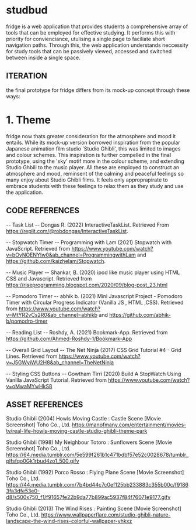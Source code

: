 # studbud

fridge is a web application that provides students a comprehensive array of tools that can be employed for effective studying. It performs this with priority for convienciance, utulising a single page to faciliate short navigation paths. Through this, the web application understands neccessity for study tools that can be passively viewed, accessed and switched between inside a single space.

## ITERATION

the final prototype for fridge differs from its mock-up concept through these ways:
# 1. Theme
fridge now thats greater consideration for the atmosphere and mood it entails. While its mock-up version borrowed inspiration from the popular Japanese animation film studio 'Studio Ghibli', this was limited to images and colour schemes. This inspiration is further compelled in the final prototype, using the 'sky' motif more in the colour scheme, and extending Studio Ghbili to the music player. All these are employed to construct an atmosphere and mood, reminsent of the calming and peaceful feelings so many enjoy about Studio Ghibli films. It feels only approprapirate to embrace students with these feelings to relax them as they study and use the application.

## CODE REFERENCES 

-- Task List --
Dongas R. (2022) InteractiveTaskList. Retrieved From https://replit.com/@robdongas/InteractiveTaskList.

-- Stopwatch Timer --
Programming with Lam (2021) Stopwatch with JavaScript. Retrieved from https://www.youtube.com/watch?v=bOyNOENYIw0&ab_channel=ProgrammingwithLam and https://github.com/kaizhelam/Stopwatch. 

-- Music Player --
Shankar, B. (2020) ipod like music player using HTML CSS and Javascript. Retrieved from https://riseprogramming.blogspot.com/2020/09/blog-post_23.html

-- Pomodoro Timer --
abhik b. (2021) Mini Javascript Project - Pomodoro Timer with Circular Progress Indicator (Vanilla JS , HTML ,CSS). Retrieved from https://www.youtube.com/watch?v=MtYR2vCs2R0&ab_channel=abhikb and https://github.com/abhik-b/pomodro-timer

-- Reading List --
Roshdy, A. (2021) Bookmark-App. Retrieved from https://github.com/Ahmed-Roshdy-1/Bookmark-App

-- Overall Grid Layout --
The Net Ninja (2017) CSS Grid Tutorial #4 - Grid Lines. Retrieved from https://www.youtube.com/watch?v=J5GWyiWU2H8&ab_channel=TheNetNinja

-- Styling CSS Buttons --
Gowtham Tirri (2020) Build A StopWatch Using Vanilla JavaScript Tutorial. Retrieved from https://www.youtube.com/watch?v=oMwaMYwHkS8

## ASSET REFERENCES 

Studio Ghibli (2004) Howls Moving Castle : Castle Scene [Movie Screenshot] Toho Co., Ltd. https://manofmany.com/entertainment/movies-tv/real-life-howls-moving-castle-studio-ghibli-theme-park

Studio Ghibli (1998) My Neighbour Totoro : Sunflowers Scene [Movie Screenshot] Toho Co., Ltd. 
https://64.media.tumblr.com/5e599f261b1c471bdbf57e52c0028678/tumblr_plfsfqo0Gk1rbud4zo1_500.gifv

Studio Ghibli (1992) Porco Rosso : Flying Plane Scene [Movie Screenshot] Toho Co., Ltd.
https://44.media.tumblr.com/7b4bd44c7c0ef125bb233883c355b00c/f91863fa3dfe53e0-d8/s500x750_f1/f91657fe22b9da77b899ac5937f84f76071e9177.gifv 

Studio Ghibli (2013) The Wind Rises : Painting Scene [Movie Screenshot] Toho Co., Ltd.
https://www.wallpaperflare.com/studio-ghibli-nature-landscape-the-wind-rises-colorful-wallpaper-yhkxz